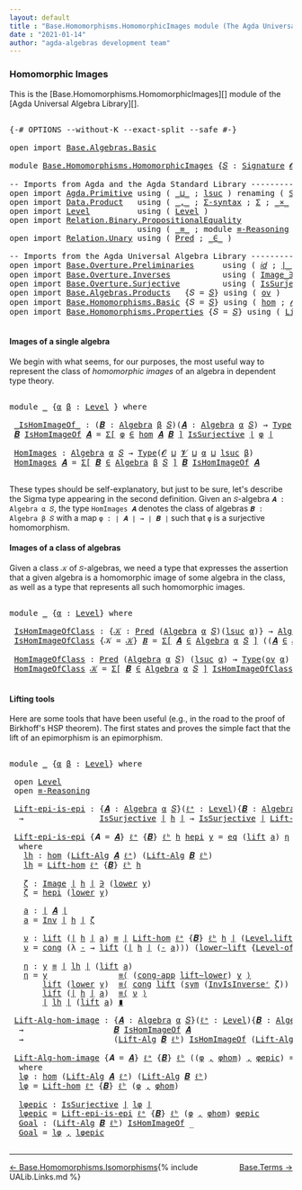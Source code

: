 ```yaml
---
layout: default
title : "Base.Homomorphisms.HomomorphicImages module (The Agda Universal Algebra Library)"
date : "2021-01-14"
author: "agda-algebras development team"
---
```


### <a id="homomorphic-images">Homomorphic Images</a>

This is the [Base.Homomorphisms.HomomorphicImages][] module of the [Agda Universal Algebra Library][].

<pre class="Agda">

<a id="351" class="Symbol">{-#</a> <a id="355" class="Keyword">OPTIONS</a> <a id="363" class="Pragma">--without-K</a> <a id="375" class="Pragma">--exact-split</a> <a id="389" class="Pragma">--safe</a> <a id="396" class="Symbol">#-}</a>

<a id="401" class="Keyword">open</a> <a id="406" class="Keyword">import</a> <a id="413" href="Base.Algebras.Basic.html" class="Module">Base.Algebras.Basic</a>

<a id="434" class="Keyword">module</a> <a id="441" href="Base.Homomorphisms.HomomorphicImages.html" class="Module">Base.Homomorphisms.HomomorphicImages</a> <a id="478" class="Symbol">{</a><a id="479" href="Base.Homomorphisms.HomomorphicImages.html#479" class="Bound">𝑆</a> <a id="481" class="Symbol">:</a> <a id="483" href="Base.Algebras.Basic.html#3888" class="Function">Signature</a> <a id="493" href="Base.Algebras.Basic.html#1160" class="Generalizable">𝓞</a> <a id="495" href="Base.Algebras.Basic.html#1162" class="Generalizable">𝓥</a><a id="496" class="Symbol">}</a> <a id="498" class="Keyword">where</a>

<a id="505" class="Comment">-- Imports from Agda and the Agda Standard Library ------------------------------------------</a>
<a id="599" class="Keyword">open</a> <a id="604" class="Keyword">import</a> <a id="611" href="Agda.Primitive.html" class="Module">Agda.Primitive</a> <a id="626" class="Keyword">using</a> <a id="632" class="Symbol">(</a> <a id="634" href="Agda.Primitive.html#810" class="Primitive Operator">_⊔_</a> <a id="638" class="Symbol">;</a> <a id="640" href="Agda.Primitive.html#780" class="Primitive">lsuc</a> <a id="645" class="Symbol">)</a> <a id="647" class="Keyword">renaming</a> <a id="656" class="Symbol">(</a> <a id="658" href="Agda.Primitive.html#326" class="Primitive">Set</a> <a id="662" class="Symbol">to</a> <a id="665" class="Primitive">Type</a> <a id="670" class="Symbol">)</a>
<a id="672" class="Keyword">open</a> <a id="677" class="Keyword">import</a> <a id="684" href="Data.Product.html" class="Module">Data.Product</a>   <a id="699" class="Keyword">using</a> <a id="705" class="Symbol">(</a> <a id="707" href="Agda.Builtin.Sigma.html#236" class="InductiveConstructor Operator">_,_</a> <a id="711" class="Symbol">;</a> <a id="713" href="Data.Product.html#916" class="Function">Σ-syntax</a> <a id="722" class="Symbol">;</a> <a id="724" href="Agda.Builtin.Sigma.html#166" class="Record">Σ</a> <a id="726" class="Symbol">;</a> <a id="728" href="Data.Product.html#1167" class="Function Operator">_×_</a> <a id="732" class="Symbol">)</a>
<a id="734" class="Keyword">open</a> <a id="739" class="Keyword">import</a> <a id="746" href="Level.html" class="Module">Level</a>          <a id="761" class="Keyword">using</a> <a id="767" class="Symbol">(</a> <a id="769" href="Agda.Primitive.html#597" class="Postulate">Level</a> <a id="775" class="Symbol">)</a>
<a id="777" class="Keyword">open</a> <a id="782" class="Keyword">import</a> <a id="789" href="Relation.Binary.PropositionalEquality.html" class="Module">Relation.Binary.PropositionalEquality</a>
                           <a id="854" class="Keyword">using</a> <a id="860" class="Symbol">(</a> <a id="862" href="Agda.Builtin.Equality.html#151" class="Datatype Operator">_≡_</a> <a id="866" class="Symbol">;</a> <a id="868" class="Keyword">module</a> <a id="875" href="Relation.Binary.PropositionalEquality.Core.html#2708" class="Module">≡-Reasoning</a> <a id="887" class="Symbol">;</a> <a id="889" href="Relation.Binary.PropositionalEquality.Core.html#1130" class="Function">cong</a> <a id="894" class="Symbol">;</a> <a id="896" href="Relation.Binary.PropositionalEquality.Core.html#1461" class="Function">cong-app</a> <a id="905" class="Symbol">;</a> <a id="907" href="Relation.Binary.PropositionalEquality.Core.html#1684" class="Function">sym</a> <a id="911" class="Symbol">)</a>
<a id="913" class="Keyword">open</a> <a id="918" class="Keyword">import</a> <a id="925" href="Relation.Unary.html" class="Module">Relation.Unary</a> <a id="940" class="Keyword">using</a> <a id="946" class="Symbol">(</a> <a id="948" href="Relation.Unary.html#1101" class="Function">Pred</a> <a id="953" class="Symbol">;</a> <a id="955" href="Relation.Unary.html#1523" class="Function Operator">_∈_</a> <a id="959" class="Symbol">)</a>

<a id="962" class="Comment">-- Imports from the Agda Universal Algebra Library ------------------------------------------</a>
<a id="1056" class="Keyword">open</a> <a id="1061" class="Keyword">import</a> <a id="1068" href="Base.Overture.Preliminaries.html" class="Module">Base.Overture.Preliminaries</a>      <a id="1101" class="Keyword">using</a> <a id="1107" class="Symbol">(</a> <a id="1109" href="Base.Overture.Preliminaries.html#5394" class="Function">𝑖𝑑</a> <a id="1112" class="Symbol">;</a> <a id="1114" href="Base.Overture.Preliminaries.html#4402" class="Function Operator">∣_∣</a> <a id="1118" class="Symbol">;</a> <a id="1120" href="Base.Overture.Preliminaries.html#4440" class="Function Operator">∥_∥</a> <a id="1124" class="Symbol">;</a> <a id="1126" href="Base.Overture.Preliminaries.html#8995" class="Function">lower∼lift</a> <a id="1137" class="Symbol">;</a> <a id="1139" href="Base.Overture.Preliminaries.html#8919" class="Function">lift∼lower</a> <a id="1150" class="Symbol">)</a>
<a id="1152" class="Keyword">open</a> <a id="1157" class="Keyword">import</a> <a id="1164" href="Base.Overture.Inverses.html" class="Module">Base.Overture.Inverses</a>           <a id="1197" class="Keyword">using</a> <a id="1203" class="Symbol">(</a> <a id="1205" href="Base.Overture.Inverses.html#1097" class="Datatype Operator">Image_∋_</a> <a id="1214" class="Symbol">;</a> <a id="1216" href="Base.Overture.Inverses.html#2210" class="Function">Inv</a> <a id="1220" class="Symbol">;</a> <a id="1222" href="Base.Overture.Inverses.html#2457" class="Function">InvIsInverseʳ</a> <a id="1236" class="Symbol">;</a> <a id="1238" href="Base.Overture.Inverses.html#1145" class="InductiveConstructor">eq</a> <a id="1241" class="Symbol">)</a>
<a id="1243" class="Keyword">open</a> <a id="1248" class="Keyword">import</a> <a id="1255" href="Base.Overture.Surjective.html" class="Module">Base.Overture.Surjective</a>         <a id="1288" class="Keyword">using</a> <a id="1294" class="Symbol">(</a> <a id="1296" href="Base.Overture.Surjective.html#1692" class="Function">IsSurjective</a> <a id="1309" class="Symbol">)</a>
<a id="1311" class="Keyword">open</a> <a id="1316" class="Keyword">import</a> <a id="1323" href="Base.Algebras.Products.html" class="Module">Base.Algebras.Products</a>   <a id="1348" class="Symbol">{</a><a id="1349" class="Argument">𝑆</a> <a id="1351" class="Symbol">=</a> <a id="1353" href="Base.Homomorphisms.HomomorphicImages.html#479" class="Bound">𝑆</a><a id="1354" class="Symbol">}</a> <a id="1356" class="Keyword">using</a> <a id="1362" class="Symbol">(</a> <a id="1364" href="Base.Algebras.Products.html#3165" class="Function">ov</a> <a id="1367" class="Symbol">)</a>
<a id="1369" class="Keyword">open</a> <a id="1374" class="Keyword">import</a> <a id="1381" href="Base.Homomorphisms.Basic.html" class="Module">Base.Homomorphisms.Basic</a> <a id="1406" class="Symbol">{</a><a id="1407" class="Argument">𝑆</a> <a id="1409" class="Symbol">=</a> <a id="1411" href="Base.Homomorphisms.HomomorphicImages.html#479" class="Bound">𝑆</a><a id="1412" class="Symbol">}</a> <a id="1414" class="Keyword">using</a> <a id="1420" class="Symbol">(</a> <a id="1422" href="Base.Homomorphisms.Basic.html#2682" class="Function">hom</a> <a id="1426" class="Symbol">;</a> <a id="1428" href="Base.Homomorphisms.Basic.html#3397" class="Function">𝓁𝒾𝒻𝓉</a> <a id="1433" class="Symbol">;</a> <a id="1435" href="Base.Homomorphisms.Basic.html#3486" class="Function">𝓁ℴ𝓌ℯ𝓇</a> <a id="1441" class="Symbol">)</a>
<a id="1443" class="Keyword">open</a> <a id="1448" class="Keyword">import</a> <a id="1455" href="Base.Homomorphisms.Properties.html" class="Module">Base.Homomorphisms.Properties</a> <a id="1485" class="Symbol">{</a><a id="1486" class="Argument">𝑆</a> <a id="1488" class="Symbol">=</a> <a id="1490" href="Base.Homomorphisms.HomomorphicImages.html#479" class="Bound">𝑆</a><a id="1491" class="Symbol">}</a> <a id="1493" class="Keyword">using</a> <a id="1499" class="Symbol">(</a> <a id="1501" href="Base.Homomorphisms.Properties.html#2056" class="Function">Lift-hom</a> <a id="1510" class="Symbol">)</a>

</pre>


#### <a id="images-of-a-single-algebra">Images of a single algebra</a>

We begin with what seems, for our purposes, the most useful way to represent the class of *homomorphic images* of an algebra in dependent type theory.

<pre class="Agda">

<a id="1764" class="Keyword">module</a> <a id="1771" href="Base.Homomorphisms.HomomorphicImages.html#1771" class="Module">_</a> <a id="1773" class="Symbol">{</a><a id="1774" href="Base.Homomorphisms.HomomorphicImages.html#1774" class="Bound">α</a> <a id="1776" href="Base.Homomorphisms.HomomorphicImages.html#1776" class="Bound">β</a> <a id="1778" class="Symbol">:</a> <a id="1780" href="Agda.Primitive.html#597" class="Postulate">Level</a> <a id="1786" class="Symbol">}</a> <a id="1788" class="Keyword">where</a>

 <a id="1796" href="Base.Homomorphisms.HomomorphicImages.html#1796" class="Function Operator">_IsHomImageOf_</a> <a id="1811" class="Symbol">:</a> <a id="1813" class="Symbol">(</a><a id="1814" href="Base.Homomorphisms.HomomorphicImages.html#1814" class="Bound">𝑩</a> <a id="1816" class="Symbol">:</a> <a id="1818" href="Base.Algebras.Basic.html#6257" class="Function">Algebra</a> <a id="1826" href="Base.Homomorphisms.HomomorphicImages.html#1776" class="Bound">β</a> <a id="1828" href="Base.Homomorphisms.HomomorphicImages.html#479" class="Bound">𝑆</a><a id="1829" class="Symbol">)(</a><a id="1831" href="Base.Homomorphisms.HomomorphicImages.html#1831" class="Bound">𝑨</a> <a id="1833" class="Symbol">:</a> <a id="1835" href="Base.Algebras.Basic.html#6257" class="Function">Algebra</a> <a id="1843" href="Base.Homomorphisms.HomomorphicImages.html#1774" class="Bound">α</a> <a id="1845" href="Base.Homomorphisms.HomomorphicImages.html#479" class="Bound">𝑆</a><a id="1846" class="Symbol">)</a> <a id="1848" class="Symbol">→</a> <a id="1850" href="Base.Homomorphisms.HomomorphicImages.html#665" class="Primitive">Type</a> <a id="1855" class="Symbol">_</a>
 <a id="1858" href="Base.Homomorphisms.HomomorphicImages.html#1858" class="Bound">𝑩</a> <a id="1860" href="Base.Homomorphisms.HomomorphicImages.html#1796" class="Function Operator">IsHomImageOf</a> <a id="1873" href="Base.Homomorphisms.HomomorphicImages.html#1873" class="Bound">𝑨</a> <a id="1875" class="Symbol">=</a> <a id="1877" href="Data.Product.html#916" class="Function">Σ[</a> <a id="1880" href="Base.Homomorphisms.HomomorphicImages.html#1880" class="Bound">φ</a> <a id="1882" href="Data.Product.html#916" class="Function">∈</a> <a id="1884" href="Base.Homomorphisms.Basic.html#2682" class="Function">hom</a> <a id="1888" href="Base.Homomorphisms.HomomorphicImages.html#1873" class="Bound">𝑨</a> <a id="1890" href="Base.Homomorphisms.HomomorphicImages.html#1858" class="Bound">𝑩</a> <a id="1892" href="Data.Product.html#916" class="Function">]</a> <a id="1894" href="Base.Overture.Surjective.html#1692" class="Function">IsSurjective</a> <a id="1907" href="Base.Overture.Preliminaries.html#4402" class="Function Operator">∣</a> <a id="1909" href="Base.Homomorphisms.HomomorphicImages.html#1880" class="Bound">φ</a> <a id="1911" href="Base.Overture.Preliminaries.html#4402" class="Function Operator">∣</a>

 <a id="1915" href="Base.Homomorphisms.HomomorphicImages.html#1915" class="Function">HomImages</a> <a id="1925" class="Symbol">:</a> <a id="1927" href="Base.Algebras.Basic.html#6257" class="Function">Algebra</a> <a id="1935" href="Base.Homomorphisms.HomomorphicImages.html#1774" class="Bound">α</a> <a id="1937" href="Base.Homomorphisms.HomomorphicImages.html#479" class="Bound">𝑆</a> <a id="1939" class="Symbol">→</a> <a id="1941" href="Base.Homomorphisms.HomomorphicImages.html#665" class="Primitive">Type</a><a id="1945" class="Symbol">(</a><a id="1946" href="Base.Homomorphisms.HomomorphicImages.html#493" class="Bound">𝓞</a> <a id="1948" href="Agda.Primitive.html#810" class="Primitive Operator">⊔</a> <a id="1950" href="Base.Homomorphisms.HomomorphicImages.html#495" class="Bound">𝓥</a> <a id="1952" href="Agda.Primitive.html#810" class="Primitive Operator">⊔</a> <a id="1954" href="Base.Homomorphisms.HomomorphicImages.html#1774" class="Bound">α</a> <a id="1956" href="Agda.Primitive.html#810" class="Primitive Operator">⊔</a> <a id="1958" href="Agda.Primitive.html#780" class="Primitive">lsuc</a> <a id="1963" href="Base.Homomorphisms.HomomorphicImages.html#1776" class="Bound">β</a><a id="1964" class="Symbol">)</a>
 <a id="1967" href="Base.Homomorphisms.HomomorphicImages.html#1915" class="Function">HomImages</a> <a id="1977" href="Base.Homomorphisms.HomomorphicImages.html#1977" class="Bound">𝑨</a> <a id="1979" class="Symbol">=</a> <a id="1981" href="Data.Product.html#916" class="Function">Σ[</a> <a id="1984" href="Base.Homomorphisms.HomomorphicImages.html#1984" class="Bound">𝑩</a> <a id="1986" href="Data.Product.html#916" class="Function">∈</a> <a id="1988" href="Base.Algebras.Basic.html#6257" class="Function">Algebra</a> <a id="1996" href="Base.Homomorphisms.HomomorphicImages.html#1776" class="Bound">β</a> <a id="1998" href="Base.Homomorphisms.HomomorphicImages.html#479" class="Bound">𝑆</a> <a id="2000" href="Data.Product.html#916" class="Function">]</a> <a id="2002" href="Base.Homomorphisms.HomomorphicImages.html#1984" class="Bound">𝑩</a> <a id="2004" href="Base.Homomorphisms.HomomorphicImages.html#1796" class="Function Operator">IsHomImageOf</a> <a id="2017" href="Base.Homomorphisms.HomomorphicImages.html#1977" class="Bound">𝑨</a>

</pre>

These types should be self-explanatory, but just to be sure, let's describe the Sigma type appearing in the second definition. Given an `𝑆`-algebra `𝑨 : Algebra α 𝑆`, the type `HomImages 𝑨` denotes the class of algebras `𝑩 : Algebra β 𝑆` with a map `φ : ∣ 𝑨 ∣ → ∣ 𝑩 ∣` such that `φ` is a surjective homomorphism.


#### <a id="images-of-a-class-of-algebras">Images of a class of algebras</a>

Given a class `𝒦` of `𝑆`-algebras, we need a type that expresses the assertion that a given algebra is a homomorphic image of some algebra in the class, as well as a type that represents all such homomorphic images.

<pre class="Agda">

<a id="2656" class="Keyword">module</a> <a id="2663" href="Base.Homomorphisms.HomomorphicImages.html#2663" class="Module">_</a> <a id="2665" class="Symbol">{</a><a id="2666" href="Base.Homomorphisms.HomomorphicImages.html#2666" class="Bound">α</a> <a id="2668" class="Symbol">:</a> <a id="2670" href="Agda.Primitive.html#597" class="Postulate">Level</a><a id="2675" class="Symbol">}</a> <a id="2677" class="Keyword">where</a>

 <a id="2685" href="Base.Homomorphisms.HomomorphicImages.html#2685" class="Function">IsHomImageOfClass</a> <a id="2703" class="Symbol">:</a> <a id="2705" class="Symbol">{</a><a id="2706" href="Base.Homomorphisms.HomomorphicImages.html#2706" class="Bound">𝒦</a> <a id="2708" class="Symbol">:</a> <a id="2710" href="Relation.Unary.html#1101" class="Function">Pred</a> <a id="2715" class="Symbol">(</a><a id="2716" href="Base.Algebras.Basic.html#6257" class="Function">Algebra</a> <a id="2724" href="Base.Homomorphisms.HomomorphicImages.html#2666" class="Bound">α</a> <a id="2726" href="Base.Homomorphisms.HomomorphicImages.html#479" class="Bound">𝑆</a><a id="2727" class="Symbol">)(</a><a id="2729" href="Agda.Primitive.html#780" class="Primitive">lsuc</a> <a id="2734" href="Base.Homomorphisms.HomomorphicImages.html#2666" class="Bound">α</a><a id="2735" class="Symbol">)}</a> <a id="2738" class="Symbol">→</a> <a id="2740" href="Base.Algebras.Basic.html#6257" class="Function">Algebra</a> <a id="2748" href="Base.Homomorphisms.HomomorphicImages.html#2666" class="Bound">α</a> <a id="2750" href="Base.Homomorphisms.HomomorphicImages.html#479" class="Bound">𝑆</a> <a id="2752" class="Symbol">→</a> <a id="2754" href="Base.Homomorphisms.HomomorphicImages.html#665" class="Primitive">Type</a><a id="2758" class="Symbol">(</a><a id="2759" href="Base.Algebras.Products.html#3165" class="Function">ov</a> <a id="2762" href="Base.Homomorphisms.HomomorphicImages.html#2666" class="Bound">α</a><a id="2763" class="Symbol">)</a>
 <a id="2766" href="Base.Homomorphisms.HomomorphicImages.html#2685" class="Function">IsHomImageOfClass</a> <a id="2784" class="Symbol">{</a><a id="2785" class="Argument">𝒦</a> <a id="2787" class="Symbol">=</a> <a id="2789" href="Base.Homomorphisms.HomomorphicImages.html#2789" class="Bound">𝒦</a><a id="2790" class="Symbol">}</a> <a id="2792" href="Base.Homomorphisms.HomomorphicImages.html#2792" class="Bound">𝑩</a> <a id="2794" class="Symbol">=</a> <a id="2796" href="Data.Product.html#916" class="Function">Σ[</a> <a id="2799" href="Base.Homomorphisms.HomomorphicImages.html#2799" class="Bound">𝑨</a> <a id="2801" href="Data.Product.html#916" class="Function">∈</a> <a id="2803" href="Base.Algebras.Basic.html#6257" class="Function">Algebra</a> <a id="2811" href="Base.Homomorphisms.HomomorphicImages.html#2666" class="Bound">α</a> <a id="2813" href="Base.Homomorphisms.HomomorphicImages.html#479" class="Bound">𝑆</a> <a id="2815" href="Data.Product.html#916" class="Function">]</a> <a id="2817" class="Symbol">((</a><a id="2819" href="Base.Homomorphisms.HomomorphicImages.html#2799" class="Bound">𝑨</a> <a id="2821" href="Relation.Unary.html#1523" class="Function Operator">∈</a> <a id="2823" href="Base.Homomorphisms.HomomorphicImages.html#2789" class="Bound">𝒦</a><a id="2824" class="Symbol">)</a> <a id="2826" href="Data.Product.html#1167" class="Function Operator">×</a> <a id="2828" class="Symbol">(</a><a id="2829" href="Base.Homomorphisms.HomomorphicImages.html#2792" class="Bound">𝑩</a> <a id="2831" href="Base.Homomorphisms.HomomorphicImages.html#1796" class="Function Operator">IsHomImageOf</a> <a id="2844" href="Base.Homomorphisms.HomomorphicImages.html#2799" class="Bound">𝑨</a><a id="2845" class="Symbol">))</a>

 <a id="2850" href="Base.Homomorphisms.HomomorphicImages.html#2850" class="Function">HomImageOfClass</a> <a id="2866" class="Symbol">:</a> <a id="2868" href="Relation.Unary.html#1101" class="Function">Pred</a> <a id="2873" class="Symbol">(</a><a id="2874" href="Base.Algebras.Basic.html#6257" class="Function">Algebra</a> <a id="2882" href="Base.Homomorphisms.HomomorphicImages.html#2666" class="Bound">α</a> <a id="2884" href="Base.Homomorphisms.HomomorphicImages.html#479" class="Bound">𝑆</a><a id="2885" class="Symbol">)</a> <a id="2887" class="Symbol">(</a><a id="2888" href="Agda.Primitive.html#780" class="Primitive">lsuc</a> <a id="2893" href="Base.Homomorphisms.HomomorphicImages.html#2666" class="Bound">α</a><a id="2894" class="Symbol">)</a> <a id="2896" class="Symbol">→</a> <a id="2898" href="Base.Homomorphisms.HomomorphicImages.html#665" class="Primitive">Type</a><a id="2902" class="Symbol">(</a><a id="2903" href="Base.Algebras.Products.html#3165" class="Function">ov</a> <a id="2906" href="Base.Homomorphisms.HomomorphicImages.html#2666" class="Bound">α</a><a id="2907" class="Symbol">)</a>
 <a id="2910" href="Base.Homomorphisms.HomomorphicImages.html#2850" class="Function">HomImageOfClass</a> <a id="2926" href="Base.Homomorphisms.HomomorphicImages.html#2926" class="Bound">𝒦</a> <a id="2928" class="Symbol">=</a> <a id="2930" href="Data.Product.html#916" class="Function">Σ[</a> <a id="2933" href="Base.Homomorphisms.HomomorphicImages.html#2933" class="Bound">𝑩</a> <a id="2935" href="Data.Product.html#916" class="Function">∈</a> <a id="2937" href="Base.Algebras.Basic.html#6257" class="Function">Algebra</a> <a id="2945" href="Base.Homomorphisms.HomomorphicImages.html#2666" class="Bound">α</a> <a id="2947" href="Base.Homomorphisms.HomomorphicImages.html#479" class="Bound">𝑆</a> <a id="2949" href="Data.Product.html#916" class="Function">]</a> <a id="2951" href="Base.Homomorphisms.HomomorphicImages.html#2685" class="Function">IsHomImageOfClass</a><a id="2968" class="Symbol">{</a><a id="2969" href="Base.Homomorphisms.HomomorphicImages.html#2926" class="Bound">𝒦</a><a id="2970" class="Symbol">}</a> <a id="2972" href="Base.Homomorphisms.HomomorphicImages.html#2933" class="Bound">𝑩</a>

</pre>


#### <a id="lifting-tools">Lifting tools</a>

Here are some tools that have been useful (e.g., in the road to the proof of Birkhoff's HSP theorem). The first states and proves the simple fact that the lift of an epimorphism is an epimorphism.

<pre class="Agda">

<a id="3246" class="Keyword">module</a> <a id="3253" href="Base.Homomorphisms.HomomorphicImages.html#3253" class="Module">_</a> <a id="3255" class="Symbol">{</a><a id="3256" href="Base.Homomorphisms.HomomorphicImages.html#3256" class="Bound">α</a> <a id="3258" href="Base.Homomorphisms.HomomorphicImages.html#3258" class="Bound">β</a> <a id="3260" class="Symbol">:</a> <a id="3262" href="Agda.Primitive.html#597" class="Postulate">Level</a><a id="3267" class="Symbol">}</a> <a id="3269" class="Keyword">where</a>

 <a id="3277" class="Keyword">open</a> <a id="3282" href="Level.html" class="Module">Level</a>
 <a id="3289" class="Keyword">open</a> <a id="3294" href="Relation.Binary.PropositionalEquality.Core.html#2708" class="Module">≡-Reasoning</a>

 <a id="3308" href="Base.Homomorphisms.HomomorphicImages.html#3308" class="Function">Lift-epi-is-epi</a> <a id="3324" class="Symbol">:</a> <a id="3326" class="Symbol">{</a><a id="3327" href="Base.Homomorphisms.HomomorphicImages.html#3327" class="Bound">𝑨</a> <a id="3329" class="Symbol">:</a> <a id="3331" href="Base.Algebras.Basic.html#6257" class="Function">Algebra</a> <a id="3339" href="Base.Homomorphisms.HomomorphicImages.html#3256" class="Bound">α</a> <a id="3341" href="Base.Homomorphisms.HomomorphicImages.html#479" class="Bound">𝑆</a><a id="3342" class="Symbol">}(</a><a id="3344" href="Base.Homomorphisms.HomomorphicImages.html#3344" class="Bound">ℓᵃ</a> <a id="3347" class="Symbol">:</a> <a id="3349" href="Agda.Primitive.html#597" class="Postulate">Level</a><a id="3354" class="Symbol">){</a><a id="3356" href="Base.Homomorphisms.HomomorphicImages.html#3356" class="Bound">𝑩</a> <a id="3358" class="Symbol">:</a> <a id="3360" href="Base.Algebras.Basic.html#6257" class="Function">Algebra</a> <a id="3368" href="Base.Homomorphisms.HomomorphicImages.html#3258" class="Bound">β</a> <a id="3370" href="Base.Homomorphisms.HomomorphicImages.html#479" class="Bound">𝑆</a><a id="3371" class="Symbol">}(</a><a id="3373" href="Base.Homomorphisms.HomomorphicImages.html#3373" class="Bound">ℓᵇ</a> <a id="3376" class="Symbol">:</a> <a id="3378" href="Agda.Primitive.html#597" class="Postulate">Level</a><a id="3383" class="Symbol">)(</a><a id="3385" href="Base.Homomorphisms.HomomorphicImages.html#3385" class="Bound">h</a> <a id="3387" class="Symbol">:</a> <a id="3389" href="Base.Homomorphisms.Basic.html#2682" class="Function">hom</a> <a id="3393" href="Base.Homomorphisms.HomomorphicImages.html#3327" class="Bound">𝑨</a> <a id="3395" href="Base.Homomorphisms.HomomorphicImages.html#3356" class="Bound">𝑩</a><a id="3396" class="Symbol">)</a>
  <a id="3400" class="Symbol">→</a>                <a id="3417" href="Base.Overture.Surjective.html#1692" class="Function">IsSurjective</a> <a id="3430" href="Base.Overture.Preliminaries.html#4402" class="Function Operator">∣</a> <a id="3432" href="Base.Homomorphisms.HomomorphicImages.html#3385" class="Bound">h</a> <a id="3434" href="Base.Overture.Preliminaries.html#4402" class="Function Operator">∣</a> <a id="3436" class="Symbol">→</a> <a id="3438" href="Base.Overture.Surjective.html#1692" class="Function">IsSurjective</a> <a id="3451" href="Base.Overture.Preliminaries.html#4402" class="Function Operator">∣</a> <a id="3453" href="Base.Homomorphisms.Properties.html#2056" class="Function">Lift-hom</a> <a id="3462" href="Base.Homomorphisms.HomomorphicImages.html#3344" class="Bound">ℓᵃ</a> <a id="3465" class="Symbol">{</a><a id="3466" href="Base.Homomorphisms.HomomorphicImages.html#3356" class="Bound">𝑩</a><a id="3467" class="Symbol">}</a> <a id="3469" href="Base.Homomorphisms.HomomorphicImages.html#3373" class="Bound">ℓᵇ</a> <a id="3472" href="Base.Homomorphisms.HomomorphicImages.html#3385" class="Bound">h</a> <a id="3474" href="Base.Overture.Preliminaries.html#4402" class="Function Operator">∣</a>

 <a id="3478" href="Base.Homomorphisms.HomomorphicImages.html#3308" class="Function">Lift-epi-is-epi</a> <a id="3494" class="Symbol">{</a><a id="3495" class="Argument">𝑨</a> <a id="3497" class="Symbol">=</a> <a id="3499" href="Base.Homomorphisms.HomomorphicImages.html#3499" class="Bound">𝑨</a><a id="3500" class="Symbol">}</a> <a id="3502" href="Base.Homomorphisms.HomomorphicImages.html#3502" class="Bound">ℓᵃ</a> <a id="3505" class="Symbol">{</a><a id="3506" href="Base.Homomorphisms.HomomorphicImages.html#3506" class="Bound">𝑩</a><a id="3507" class="Symbol">}</a> <a id="3509" href="Base.Homomorphisms.HomomorphicImages.html#3509" class="Bound">ℓᵇ</a> <a id="3512" href="Base.Homomorphisms.HomomorphicImages.html#3512" class="Bound">h</a> <a id="3514" href="Base.Homomorphisms.HomomorphicImages.html#3514" class="Bound">hepi</a> <a id="3519" href="Base.Homomorphisms.HomomorphicImages.html#3519" class="Bound">y</a> <a id="3521" class="Symbol">=</a> <a id="3523" href="Base.Overture.Inverses.html#1145" class="InductiveConstructor">eq</a> <a id="3526" class="Symbol">(</a><a id="3527" href="Level.html#457" class="InductiveConstructor">lift</a> <a id="3532" href="Base.Homomorphisms.HomomorphicImages.html#3676" class="Function">a</a><a id="3533" class="Symbol">)</a> <a id="3535" href="Base.Homomorphisms.HomomorphicImages.html#3850" class="Function">η</a>
  <a id="3539" class="Keyword">where</a>
   <a id="3548" href="Base.Homomorphisms.HomomorphicImages.html#3548" class="Function">lh</a> <a id="3551" class="Symbol">:</a> <a id="3553" href="Base.Homomorphisms.Basic.html#2682" class="Function">hom</a> <a id="3557" class="Symbol">(</a><a id="3558" href="Base.Algebras.Basic.html#10825" class="Function">Lift-Alg</a> <a id="3567" href="Base.Homomorphisms.HomomorphicImages.html#3499" class="Bound">𝑨</a> <a id="3569" href="Base.Homomorphisms.HomomorphicImages.html#3502" class="Bound">ℓᵃ</a><a id="3571" class="Symbol">)</a> <a id="3573" class="Symbol">(</a><a id="3574" href="Base.Algebras.Basic.html#10825" class="Function">Lift-Alg</a> <a id="3583" href="Base.Homomorphisms.HomomorphicImages.html#3506" class="Bound">𝑩</a> <a id="3585" href="Base.Homomorphisms.HomomorphicImages.html#3509" class="Bound">ℓᵇ</a><a id="3587" class="Symbol">)</a>
   <a id="3592" href="Base.Homomorphisms.HomomorphicImages.html#3548" class="Function">lh</a> <a id="3595" class="Symbol">=</a> <a id="3597" href="Base.Homomorphisms.Properties.html#2056" class="Function">Lift-hom</a> <a id="3606" href="Base.Homomorphisms.HomomorphicImages.html#3502" class="Bound">ℓᵃ</a> <a id="3609" class="Symbol">{</a><a id="3610" href="Base.Homomorphisms.HomomorphicImages.html#3506" class="Bound">𝑩</a><a id="3611" class="Symbol">}</a> <a id="3613" href="Base.Homomorphisms.HomomorphicImages.html#3509" class="Bound">ℓᵇ</a> <a id="3616" href="Base.Homomorphisms.HomomorphicImages.html#3512" class="Bound">h</a>

   <a id="3622" href="Base.Homomorphisms.HomomorphicImages.html#3622" class="Function">ζ</a> <a id="3624" class="Symbol">:</a> <a id="3626" href="Base.Overture.Inverses.html#1097" class="Datatype Operator">Image</a> <a id="3632" href="Base.Overture.Preliminaries.html#4402" class="Function Operator">∣</a> <a id="3634" href="Base.Homomorphisms.HomomorphicImages.html#3512" class="Bound">h</a> <a id="3636" href="Base.Overture.Preliminaries.html#4402" class="Function Operator">∣</a> <a id="3638" href="Base.Overture.Inverses.html#1097" class="Datatype Operator">∋</a> <a id="3640" class="Symbol">(</a><a id="3641" href="Level.html#470" class="Field">lower</a> <a id="3647" href="Base.Homomorphisms.HomomorphicImages.html#3519" class="Bound">y</a><a id="3648" class="Symbol">)</a>
   <a id="3653" href="Base.Homomorphisms.HomomorphicImages.html#3622" class="Function">ζ</a> <a id="3655" class="Symbol">=</a> <a id="3657" href="Base.Homomorphisms.HomomorphicImages.html#3514" class="Bound">hepi</a> <a id="3662" class="Symbol">(</a><a id="3663" href="Level.html#470" class="Field">lower</a> <a id="3669" href="Base.Homomorphisms.HomomorphicImages.html#3519" class="Bound">y</a><a id="3670" class="Symbol">)</a>

   <a id="3676" href="Base.Homomorphisms.HomomorphicImages.html#3676" class="Function">a</a> <a id="3678" class="Symbol">:</a> <a id="3680" href="Base.Overture.Preliminaries.html#4402" class="Function Operator">∣</a> <a id="3682" href="Base.Homomorphisms.HomomorphicImages.html#3499" class="Bound">𝑨</a> <a id="3684" href="Base.Overture.Preliminaries.html#4402" class="Function Operator">∣</a>
   <a id="3689" href="Base.Homomorphisms.HomomorphicImages.html#3676" class="Function">a</a> <a id="3691" class="Symbol">=</a> <a id="3693" href="Base.Overture.Inverses.html#2210" class="Function">Inv</a> <a id="3697" href="Base.Overture.Preliminaries.html#4402" class="Function Operator">∣</a> <a id="3699" href="Base.Homomorphisms.HomomorphicImages.html#3512" class="Bound">h</a> <a id="3701" href="Base.Overture.Preliminaries.html#4402" class="Function Operator">∣</a> <a id="3703" href="Base.Homomorphisms.HomomorphicImages.html#3622" class="Function">ζ</a>

   <a id="3709" href="Base.Homomorphisms.HomomorphicImages.html#3709" class="Function">ν</a> <a id="3711" class="Symbol">:</a> <a id="3713" href="Level.html#457" class="InductiveConstructor">lift</a> <a id="3718" class="Symbol">(</a><a id="3719" href="Base.Overture.Preliminaries.html#4402" class="Function Operator">∣</a> <a id="3721" href="Base.Homomorphisms.HomomorphicImages.html#3512" class="Bound">h</a> <a id="3723" href="Base.Overture.Preliminaries.html#4402" class="Function Operator">∣</a> <a id="3725" href="Base.Homomorphisms.HomomorphicImages.html#3676" class="Function">a</a><a id="3726" class="Symbol">)</a> <a id="3728" href="Agda.Builtin.Equality.html#151" class="Datatype Operator">≡</a> <a id="3730" href="Base.Overture.Preliminaries.html#4402" class="Function Operator">∣</a> <a id="3732" href="Base.Homomorphisms.Properties.html#2056" class="Function">Lift-hom</a> <a id="3741" href="Base.Homomorphisms.HomomorphicImages.html#3502" class="Bound">ℓᵃ</a> <a id="3744" class="Symbol">{</a><a id="3745" href="Base.Homomorphisms.HomomorphicImages.html#3506" class="Bound">𝑩</a><a id="3746" class="Symbol">}</a> <a id="3748" href="Base.Homomorphisms.HomomorphicImages.html#3509" class="Bound">ℓᵇ</a> <a id="3751" href="Base.Homomorphisms.HomomorphicImages.html#3512" class="Bound">h</a> <a id="3753" href="Base.Overture.Preliminaries.html#4402" class="Function Operator">∣</a> <a id="3755" class="Symbol">(</a><a id="3756" href="Level.html#457" class="InductiveConstructor">Level.lift</a> <a id="3767" href="Base.Homomorphisms.HomomorphicImages.html#3676" class="Function">a</a><a id="3768" class="Symbol">)</a>
   <a id="3773" href="Base.Homomorphisms.HomomorphicImages.html#3709" class="Function">ν</a> <a id="3775" class="Symbol">=</a> <a id="3777" href="Relation.Binary.PropositionalEquality.Core.html#1130" class="Function">cong</a> <a id="3782" class="Symbol">(λ</a> <a id="3785" href="Base.Homomorphisms.HomomorphicImages.html#3785" class="Bound">-</a> <a id="3787" class="Symbol">→</a> <a id="3789" href="Level.html#457" class="InductiveConstructor">lift</a> <a id="3794" class="Symbol">(</a><a id="3795" href="Base.Overture.Preliminaries.html#4402" class="Function Operator">∣</a> <a id="3797" href="Base.Homomorphisms.HomomorphicImages.html#3512" class="Bound">h</a> <a id="3799" href="Base.Overture.Preliminaries.html#4402" class="Function Operator">∣</a> <a id="3801" class="Symbol">(</a><a id="3802" href="Base.Homomorphisms.HomomorphicImages.html#3785" class="Bound">-</a> <a id="3804" href="Base.Homomorphisms.HomomorphicImages.html#3676" class="Function">a</a><a id="3805" class="Symbol">)))</a> <a id="3809" class="Symbol">(</a><a id="3810" href="Base.Overture.Preliminaries.html#8995" class="Function">lower∼lift</a> <a id="3821" class="Symbol">{</a><a id="3822" href="Base.Algebras.Basic.html#10051" class="Function">Level-of-Carrier</a> <a id="3839" href="Base.Homomorphisms.HomomorphicImages.html#3499" class="Bound">𝑨</a><a id="3840" class="Symbol">}{</a><a id="3842" href="Base.Homomorphisms.HomomorphicImages.html#3258" class="Bound">β</a><a id="3843" class="Symbol">})</a>

   <a id="3850" href="Base.Homomorphisms.HomomorphicImages.html#3850" class="Function">η</a> <a id="3852" class="Symbol">:</a> <a id="3854" href="Base.Homomorphisms.HomomorphicImages.html#3519" class="Bound">y</a> <a id="3856" href="Agda.Builtin.Equality.html#151" class="Datatype Operator">≡</a> <a id="3858" href="Base.Overture.Preliminaries.html#4402" class="Function Operator">∣</a> <a id="3860" href="Base.Homomorphisms.HomomorphicImages.html#3548" class="Function">lh</a> <a id="3863" href="Base.Overture.Preliminaries.html#4402" class="Function Operator">∣</a> <a id="3865" class="Symbol">(</a><a id="3866" href="Level.html#457" class="InductiveConstructor">lift</a> <a id="3871" href="Base.Homomorphisms.HomomorphicImages.html#3676" class="Function">a</a><a id="3872" class="Symbol">)</a>
   <a id="3877" href="Base.Homomorphisms.HomomorphicImages.html#3850" class="Function">η</a> <a id="3879" class="Symbol">=</a> <a id="3881" href="Base.Homomorphisms.HomomorphicImages.html#3519" class="Bound">y</a>               <a id="3897" href="Relation.Binary.PropositionalEquality.Core.html#2923" class="Function">≡⟨</a> <a id="3900" class="Symbol">(</a><a id="3901" href="Relation.Binary.PropositionalEquality.Core.html#1461" class="Function">cong-app</a> <a id="3910" href="Base.Overture.Preliminaries.html#8919" class="Function">lift∼lower</a><a id="3920" class="Symbol">)</a> <a id="3922" href="Base.Homomorphisms.HomomorphicImages.html#3519" class="Bound">y</a> <a id="3924" href="Relation.Binary.PropositionalEquality.Core.html#2923" class="Function">⟩</a>
       <a id="3933" href="Level.html#457" class="InductiveConstructor">lift</a> <a id="3938" class="Symbol">(</a><a id="3939" href="Level.html#470" class="Field">lower</a> <a id="3945" href="Base.Homomorphisms.HomomorphicImages.html#3519" class="Bound">y</a><a id="3946" class="Symbol">)</a>  <a id="3949" href="Relation.Binary.PropositionalEquality.Core.html#2923" class="Function">≡⟨</a> <a id="3952" href="Relation.Binary.PropositionalEquality.Core.html#1130" class="Function">cong</a> <a id="3957" href="Level.html#457" class="InductiveConstructor">lift</a> <a id="3962" class="Symbol">(</a><a id="3963" href="Relation.Binary.PropositionalEquality.Core.html#1684" class="Function">sym</a> <a id="3967" class="Symbol">(</a><a id="3968" href="Base.Overture.Inverses.html#2457" class="Function">InvIsInverseʳ</a> <a id="3982" href="Base.Homomorphisms.HomomorphicImages.html#3622" class="Function">ζ</a><a id="3983" class="Symbol">))</a> <a id="3986" href="Relation.Binary.PropositionalEquality.Core.html#2923" class="Function">⟩</a>
       <a id="3995" href="Level.html#457" class="InductiveConstructor">lift</a> <a id="4000" class="Symbol">(</a><a id="4001" href="Base.Overture.Preliminaries.html#4402" class="Function Operator">∣</a> <a id="4003" href="Base.Homomorphisms.HomomorphicImages.html#3512" class="Bound">h</a> <a id="4005" href="Base.Overture.Preliminaries.html#4402" class="Function Operator">∣</a> <a id="4007" href="Base.Homomorphisms.HomomorphicImages.html#3676" class="Function">a</a><a id="4008" class="Symbol">)</a>  <a id="4011" href="Relation.Binary.PropositionalEquality.Core.html#2923" class="Function">≡⟨</a> <a id="4014" href="Base.Homomorphisms.HomomorphicImages.html#3709" class="Function">ν</a> <a id="4016" href="Relation.Binary.PropositionalEquality.Core.html#2923" class="Function">⟩</a>
       <a id="4025" href="Base.Overture.Preliminaries.html#4402" class="Function Operator">∣</a> <a id="4027" href="Base.Homomorphisms.HomomorphicImages.html#3548" class="Function">lh</a> <a id="4030" href="Base.Overture.Preliminaries.html#4402" class="Function Operator">∣</a> <a id="4032" class="Symbol">(</a><a id="4033" href="Level.html#457" class="InductiveConstructor">lift</a> <a id="4038" href="Base.Homomorphisms.HomomorphicImages.html#3676" class="Function">a</a><a id="4039" class="Symbol">)</a> <a id="4041" href="Relation.Binary.PropositionalEquality.Core.html#3105" class="Function Operator">∎</a>

 <a id="4045" href="Base.Homomorphisms.HomomorphicImages.html#4045" class="Function">Lift-Alg-hom-image</a> <a id="4064" class="Symbol">:</a> <a id="4066" class="Symbol">{</a><a id="4067" href="Base.Homomorphisms.HomomorphicImages.html#4067" class="Bound">𝑨</a> <a id="4069" class="Symbol">:</a> <a id="4071" href="Base.Algebras.Basic.html#6257" class="Function">Algebra</a> <a id="4079" href="Base.Homomorphisms.HomomorphicImages.html#3256" class="Bound">α</a> <a id="4081" href="Base.Homomorphisms.HomomorphicImages.html#479" class="Bound">𝑆</a><a id="4082" class="Symbol">}(</a><a id="4084" href="Base.Homomorphisms.HomomorphicImages.html#4084" class="Bound">ℓᵃ</a> <a id="4087" class="Symbol">:</a> <a id="4089" href="Agda.Primitive.html#597" class="Postulate">Level</a><a id="4094" class="Symbol">){</a><a id="4096" href="Base.Homomorphisms.HomomorphicImages.html#4096" class="Bound">𝑩</a> <a id="4098" class="Symbol">:</a> <a id="4100" href="Base.Algebras.Basic.html#6257" class="Function">Algebra</a> <a id="4108" href="Base.Homomorphisms.HomomorphicImages.html#3258" class="Bound">β</a> <a id="4110" href="Base.Homomorphisms.HomomorphicImages.html#479" class="Bound">𝑆</a><a id="4111" class="Symbol">}(</a><a id="4113" href="Base.Homomorphisms.HomomorphicImages.html#4113" class="Bound">ℓᵇ</a> <a id="4116" class="Symbol">:</a> <a id="4118" href="Agda.Primitive.html#597" class="Postulate">Level</a><a id="4123" class="Symbol">)</a>
  <a id="4127" class="Symbol">→</a>                   <a id="4147" href="Base.Homomorphisms.HomomorphicImages.html#4096" class="Bound">𝑩</a> <a id="4149" href="Base.Homomorphisms.HomomorphicImages.html#1796" class="Function Operator">IsHomImageOf</a> <a id="4162" href="Base.Homomorphisms.HomomorphicImages.html#4067" class="Bound">𝑨</a>
  <a id="4166" class="Symbol">→</a>                   <a id="4186" class="Symbol">(</a><a id="4187" href="Base.Algebras.Basic.html#10825" class="Function">Lift-Alg</a> <a id="4196" href="Base.Homomorphisms.HomomorphicImages.html#4096" class="Bound">𝑩</a> <a id="4198" href="Base.Homomorphisms.HomomorphicImages.html#4113" class="Bound">ℓᵇ</a><a id="4200" class="Symbol">)</a> <a id="4202" href="Base.Homomorphisms.HomomorphicImages.html#1796" class="Function Operator">IsHomImageOf</a> <a id="4215" class="Symbol">(</a><a id="4216" href="Base.Algebras.Basic.html#10825" class="Function">Lift-Alg</a> <a id="4225" href="Base.Homomorphisms.HomomorphicImages.html#4067" class="Bound">𝑨</a> <a id="4227" href="Base.Homomorphisms.HomomorphicImages.html#4084" class="Bound">ℓᵃ</a><a id="4229" class="Symbol">)</a>

 <a id="4233" href="Base.Homomorphisms.HomomorphicImages.html#4045" class="Function">Lift-Alg-hom-image</a> <a id="4252" class="Symbol">{</a><a id="4253" class="Argument">𝑨</a> <a id="4255" class="Symbol">=</a> <a id="4257" href="Base.Homomorphisms.HomomorphicImages.html#4257" class="Bound">𝑨</a><a id="4258" class="Symbol">}</a> <a id="4260" href="Base.Homomorphisms.HomomorphicImages.html#4260" class="Bound">ℓᵃ</a> <a id="4263" class="Symbol">{</a><a id="4264" href="Base.Homomorphisms.HomomorphicImages.html#4264" class="Bound">𝑩</a><a id="4265" class="Symbol">}</a> <a id="4267" href="Base.Homomorphisms.HomomorphicImages.html#4267" class="Bound">ℓᵇ</a> <a id="4270" class="Symbol">((</a><a id="4272" href="Base.Homomorphisms.HomomorphicImages.html#4272" class="Bound">φ</a> <a id="4274" href="Agda.Builtin.Sigma.html#236" class="InductiveConstructor Operator">,</a> <a id="4276" href="Base.Homomorphisms.HomomorphicImages.html#4276" class="Bound">φhom</a><a id="4280" class="Symbol">)</a> <a id="4282" href="Agda.Builtin.Sigma.html#236" class="InductiveConstructor Operator">,</a> <a id="4284" href="Base.Homomorphisms.HomomorphicImages.html#4284" class="Bound">φepic</a><a id="4289" class="Symbol">)</a> <a id="4291" class="Symbol">=</a> <a id="4293" href="Base.Homomorphisms.HomomorphicImages.html#4474" class="Function">Goal</a>
  <a id="4300" class="Keyword">where</a>
  <a id="4308" href="Base.Homomorphisms.HomomorphicImages.html#4308" class="Function">lφ</a> <a id="4311" class="Symbol">:</a> <a id="4313" href="Base.Homomorphisms.Basic.html#2682" class="Function">hom</a> <a id="4317" class="Symbol">(</a><a id="4318" href="Base.Algebras.Basic.html#10825" class="Function">Lift-Alg</a> <a id="4327" href="Base.Homomorphisms.HomomorphicImages.html#4257" class="Bound">𝑨</a> <a id="4329" href="Base.Homomorphisms.HomomorphicImages.html#4260" class="Bound">ℓᵃ</a><a id="4331" class="Symbol">)</a> <a id="4333" class="Symbol">(</a><a id="4334" href="Base.Algebras.Basic.html#10825" class="Function">Lift-Alg</a> <a id="4343" href="Base.Homomorphisms.HomomorphicImages.html#4264" class="Bound">𝑩</a> <a id="4345" href="Base.Homomorphisms.HomomorphicImages.html#4267" class="Bound">ℓᵇ</a><a id="4347" class="Symbol">)</a>
  <a id="4351" href="Base.Homomorphisms.HomomorphicImages.html#4308" class="Function">lφ</a> <a id="4354" class="Symbol">=</a> <a id="4356" href="Base.Homomorphisms.Properties.html#2056" class="Function">Lift-hom</a> <a id="4365" href="Base.Homomorphisms.HomomorphicImages.html#4260" class="Bound">ℓᵃ</a> <a id="4368" class="Symbol">{</a><a id="4369" href="Base.Homomorphisms.HomomorphicImages.html#4264" class="Bound">𝑩</a><a id="4370" class="Symbol">}</a> <a id="4372" href="Base.Homomorphisms.HomomorphicImages.html#4267" class="Bound">ℓᵇ</a> <a id="4375" class="Symbol">(</a><a id="4376" href="Base.Homomorphisms.HomomorphicImages.html#4272" class="Bound">φ</a> <a id="4378" href="Agda.Builtin.Sigma.html#236" class="InductiveConstructor Operator">,</a> <a id="4380" href="Base.Homomorphisms.HomomorphicImages.html#4276" class="Bound">φhom</a><a id="4384" class="Symbol">)</a>

  <a id="4389" href="Base.Homomorphisms.HomomorphicImages.html#4389" class="Function">lφepic</a> <a id="4396" class="Symbol">:</a> <a id="4398" href="Base.Overture.Surjective.html#1692" class="Function">IsSurjective</a> <a id="4411" href="Base.Overture.Preliminaries.html#4402" class="Function Operator">∣</a> <a id="4413" href="Base.Homomorphisms.HomomorphicImages.html#4308" class="Function">lφ</a> <a id="4416" href="Base.Overture.Preliminaries.html#4402" class="Function Operator">∣</a>
  <a id="4420" href="Base.Homomorphisms.HomomorphicImages.html#4389" class="Function">lφepic</a> <a id="4427" class="Symbol">=</a> <a id="4429" href="Base.Homomorphisms.HomomorphicImages.html#3308" class="Function">Lift-epi-is-epi</a> <a id="4445" href="Base.Homomorphisms.HomomorphicImages.html#4260" class="Bound">ℓᵃ</a> <a id="4448" class="Symbol">{</a><a id="4449" href="Base.Homomorphisms.HomomorphicImages.html#4264" class="Bound">𝑩</a><a id="4450" class="Symbol">}</a> <a id="4452" href="Base.Homomorphisms.HomomorphicImages.html#4267" class="Bound">ℓᵇ</a> <a id="4455" class="Symbol">(</a><a id="4456" href="Base.Homomorphisms.HomomorphicImages.html#4272" class="Bound">φ</a> <a id="4458" href="Agda.Builtin.Sigma.html#236" class="InductiveConstructor Operator">,</a> <a id="4460" href="Base.Homomorphisms.HomomorphicImages.html#4276" class="Bound">φhom</a><a id="4464" class="Symbol">)</a> <a id="4466" href="Base.Homomorphisms.HomomorphicImages.html#4284" class="Bound">φepic</a>
  <a id="4474" href="Base.Homomorphisms.HomomorphicImages.html#4474" class="Function">Goal</a> <a id="4479" class="Symbol">:</a> <a id="4481" class="Symbol">(</a><a id="4482" href="Base.Algebras.Basic.html#10825" class="Function">Lift-Alg</a> <a id="4491" href="Base.Homomorphisms.HomomorphicImages.html#4264" class="Bound">𝑩</a> <a id="4493" href="Base.Homomorphisms.HomomorphicImages.html#4267" class="Bound">ℓᵇ</a><a id="4495" class="Symbol">)</a> <a id="4497" href="Base.Homomorphisms.HomomorphicImages.html#1796" class="Function Operator">IsHomImageOf</a> <a id="4510" class="Symbol">_</a>
  <a id="4514" href="Base.Homomorphisms.HomomorphicImages.html#4474" class="Function">Goal</a> <a id="4519" class="Symbol">=</a> <a id="4521" href="Base.Homomorphisms.HomomorphicImages.html#4308" class="Function">lφ</a> <a id="4524" href="Agda.Builtin.Sigma.html#236" class="InductiveConstructor Operator">,</a> <a id="4526" href="Base.Homomorphisms.HomomorphicImages.html#4389" class="Function">lφepic</a>

</pre>

--------------------------------------

<span style="float:left;">[← Base.Homomorphisms.Isomorphisms](Base.Homomorphisms.Isomorphisms.html)</span>
<span style="float:right;">[Base.Terms →](Base.Terms.html)</span>

{% include UALib.Links.md %}
